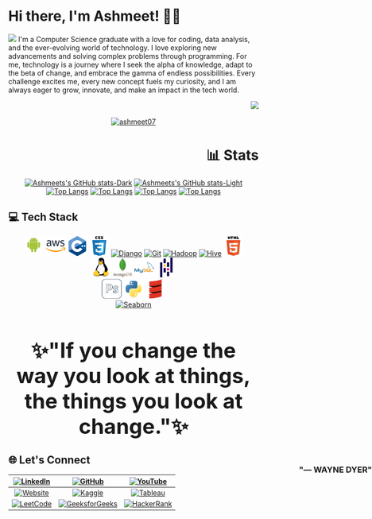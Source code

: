 
<!--- Header -->

# Hi there, I'm Ashmeet! 👳🏼
![](https://media-hosting.imagekit.io//3a75a9ab48b34baf/TIMETO(1).gif?Expires=1837266669&Key-Pair-Id=K2ZIVPTIP2VGHC&Signature=kondPd5RGP20yR6U7-xQbgPVa1VUcFpae6kMugLTxtJnvqsft8wJ4VbZOFlpr1-2PVTmwlJ8~hUj3Nc2ksMtwPCjksFe0itdCrBdJoxz1caOKnqYlZTPooZ7~ddF0GsTqeY1xgKyLnWD58902OO4B0KxtMFkXyh0ba2Gu1cm-kNeBWaU27qIcbRud8lEHEiH~I0PDDiLz8zxK3akO6P3O-GOYSA0arNNMzSdi4Bk1FJUINogH~kpqptLV9oJyKTIRfSYawTJY3dgCLkzFtmsOgEA5PhtsnPOUI7kfHk9Os3hF~dAGln09rA06veYDxxFQZng8OignEYhK5kTfqRfow__)
I'm a Computer Science graduate with a love for coding, data analysis, and the ever-evolving world of technology.
I love exploring new advancements and solving complex problems through programming. For me, technology is a journey where I seek the alpha of knowledge, adapt to the beta of change, and embrace the gamma of endless possibilities. Every challenge excites me, every new concept fuels my curiosity, and 
I am always eager to grow, innovate, and make an impact in the tech world.

<div align="right"> 
  
  ![](https://komarev.com/ghpvc/?username=ashmeet07&color=blueviolet)
  
</div>

<p align="center">
  <a href="https://github-profile-trophy.vercel.app/?username=ashmeet07">
    <img src="https://github-profile-trophy.vercel.app/?username=ashmeet07" alt="ashmeet07" />
  </a>
</p>

<!--- Github Stats -->

<h1 align="right" > 📊 Stats</h1>

<div align="center">
  
[![Ashmeets's GitHub stats-Dark](https://github-readme-stats.vercel.app/api?username=ashmeet07&show_icons=true&theme=ambient_gradient&bg_color=00000000&border_color=00000000#gh-dark-mode-only)](https://github.com/ashmeet07/github-readme-stats#gh-dark-mode-only)
[![Ashmeets's GitHub stats-Light](https://github-readme-stats.vercel.app/api?username=ashmeet07&show_icons=true&theme=shadow_blue&bg_color=00000000&border_color=00000000#gh-light-mode-only)](https://github.com/ashmeet07/github-readme-stats#gh-light-mode-only)
[![Top Langs](http://github-profile-summary-cards.vercel.app/api/cards/productive-time?username=ashmeet07&theme=dark&utcOffset=5.30#gh-light-mode-only)](https://github.com/ashmeet07/github-readme-stats#gh-light-mode-only)
[![Top Langs](http://github-profile-summary-cards.vercel.app/api/cards/productive-time?username=ashmeet07&theme=transparent&utcOffset=5.30#gh-dark-mode-only)](https://github.com/ashmeet07/github-readme-stats#gh-dark-mode-only)
[![Top Langs](http://github-profile-summary-cards.vercel.app/api/cards/most-commit-language?username=ashmeet07&theme=dark&exclude=html,CSS,Jupyter%20Notebook&v=1#gh-dark-mode-only)](https://github.com/ashmeet07/github-readme-stats#gh-dark-mode-only)
[![Top Langs](http://github-profile-summary-cards.vercel.app/api/cards/most-commit-language?username=ashmeet07&theme=transparent&exclude=html,CSS,Jupyter%20Notebook&v=1#gh-light-mode-only)](https://github.com/ashmeet07/github-readme-stats#gh-light-mode-only)


</div>



<!--- Tech Stack Array -->

## 💻 Tech Stack 
<div align="center">

[<img src="https://raw.githubusercontent.com/devicons/devicon/master/icons/android/android-original-wordmark.svg" alt="Android" width="40" height="40">](https://developer.android.com)  [<img src="https://raw.githubusercontent.com/devicons/devicon/master/icons/amazonwebservices/amazonwebservices-original-wordmark.svg" alt="AWS" width="40" height="40">](https://aws.amazon.com)  [<img src="https://raw.githubusercontent.com/devicons/devicon/master/icons/cplusplus/cplusplus-original.svg" alt="C++" width="40" height="40">](https://www.w3schools.com/cpp/)  [<img src="https://raw.githubusercontent.com/devicons/devicon/master/icons/css3/css3-original-wordmark.svg" alt="CSS3" width="40" height="40">](https://www.w3schools.com/css/)  [<img src="https://cdn.worldvectorlogo.com/logos/django.svg" alt="Django" width="40" height="40">](https://www.djangoproject.com/)  [<img src="https://www.vectorlogo.zone/logos/git-scm/git-scm-icon.svg" alt="Git" width="40" height="40">](https://git-scm.com/)  [<img src="https://www.vectorlogo.zone/logos/apache_hadoop/apache_hadoop-icon.svg" alt="Hadoop" width="40" height="40">](https://hadoop.apache.org/)  [<img src="https://www.vectorlogo.zone/logos/apache_hive/apache_hive-icon.svg" alt="Hive" width="40" height="40">](https://hive.apache.org/)  [<img src="https://raw.githubusercontent.com/devicons/devicon/master/icons/html5/html5-original-wordmark.svg" alt="HTML5" width="40" height="40">](https://www.w3.org/html/)  
[<img src="https://raw.githubusercontent.com/devicons/devicon/master/icons/linux/linux-original.svg" alt="Linux" width="40" height="40">](https://www.linux.org/)  [<img src="https://raw.githubusercontent.com/devicons/devicon/master/icons/mongodb/mongodb-original-wordmark.svg" alt="MongoDB" width="40" height="40">](https://www.mongodb.com/)  [<img src="https://raw.githubusercontent.com/devicons/devicon/master/icons/mysql/mysql-original-wordmark.svg" alt="MySQL" width="40" height="40">](https://www.mysql.com/)  [<img src="https://raw.githubusercontent.com/devicons/devicon/2ae2a900d2f041da66e950e4d48052658d850630/icons/pandas/pandas-original.svg" alt="Pandas" width="40" height="40">](https://pandas.pydata.org/)  
[<img src="https://raw.githubusercontent.com/devicons/devicon/master/icons/photoshop/photoshop-line.svg" alt="Photoshop" width="40" height="40">](https://www.photoshop.com/en)  [<img src="https://raw.githubusercontent.com/devicons/devicon/master/icons/python/python-original.svg" alt="Python" width="40" height="40">](https://www.python.org)  [<img src="https://raw.githubusercontent.com/devicons/devicon/master/icons/scala/scala-original.svg" alt="Scala" width="40" height="40">](https://www.scala-lang.org)  
[<img src="https://seaborn.pydata.org/_images/logo-mark-lightbg.svg" alt="Seaborn" width="40" height="40">](https://seaborn.pydata.org/) 
  
</div>



<!--- Footer -->

<div align="center">

##  <h1 style="font-size: 3em; font-style:Sans-serif; ">✨"If you change the way you look at things, the things you look at change."✨</h1> 

</div>

<div align="right" style="text-align: right; position: absolute; right: 0; ">

### "— WAYNE DYER"

</div>
<!--- ICONS for my social profiles -->

## 🌐 Let's Connect

<div align="center">

| [<img src='https://raw.githubusercontent.com/rahuldkjain/github-profile-readme-generator/master/src/images/icons/Social/linked-in-alt.svg' alt='LinkedIn' height='40'>](https://www.linkedin.com/in/ashmeet-singh-192610225/) | [<img src='https://cdn.jsdelivr.net/npm/simple-icons@3.0.1/icons/github.svg' alt='GitHub' height='40'>](https://github.com/ashmeet07) |  [<img src='https://cdn.jsdelivr.net/npm/simple-icons@3.0.1/icons/youtube.svg' alt='YouTube' height='40'>](https://www.youtube.com/channel/@learn_with_ashmeet) |
|:--:|:--:|:--:|
| [<img src='https://cdn.jsdelivr.net/npm/simple-icons@3.0.1/icons/icloud.svg' alt='Website' height='40'>](myporfolio) | [<img src='https://raw.githubusercontent.com/rahuldkjain/github-profile-readme-generator/master/src/images/icons/Social/kaggle.svg' alt='Kaggle' height='40'>](https://www.kaggle.com/singhashmeet) | [<img src='https://cdn.jsdelivr.net/npm/simple-icons@3.0.1/icons/tableau.svg' alt='Tableau' height='40'>](https://public.tableau.com/app/profile/ashmeet5175/vizzes) | 
| [<img src='https://cdn.jsdelivr.net/npm/simple-icons@3.0.1/icons/leetcode.svg' alt='LeetCode' height='40'>](https://leetcode.com/u/singhAshmeet/) | [<img src='https://cdn.jsdelivr.net/npm/simple-icons@3.0.1/icons/geeksforgeeks.svg' alt='GeeksforGeeks' height='40'>](https://www.geeksforgeeks.org/user/gaminggom8kv/) | [<img src='https://raw.githubusercontent.com/rahuldkjain/github-profile-readme-generator/master/src/images/icons/Social/hackerrank.svg' alt='HackerRank' height='40'>](https://www.hackerrank.com/profile/ashmeetsingh0123) |

</div>

